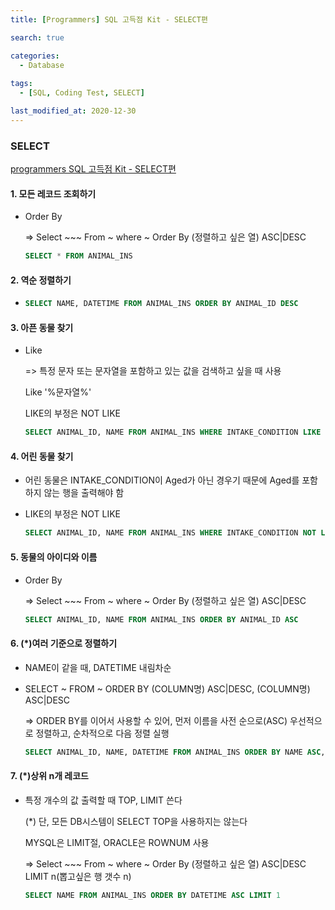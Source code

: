 ```yaml
---
title: [Programmers] SQL 고득점 Kit - SELECT편

search: true

categories:
  - Database
  
tags: 
  - [SQL, Coding Test, SELECT]

last_modified_at: 2020-12-30
---
```



### SELECT

[programmers SQL 고득점 Kit - SELECT편](https://programmers.co.kr/learn/courses/30/parts/17042)

#### 1. 모든 레코드 조회하기

- Order By

  => Select ~~~ From ~ where ~ Order By (정렬하고 싶은 열) ASC|DESC

  ```sql
  SELECT * FROM ANIMAL_INS
  ```

  

#### 2. 역순 정렬하기

- ```sql
  SELECT NAME, DATETIME FROM ANIMAL_INS ORDER BY ANIMAL_ID DESC
  ```



#### 3. 아픈 동물 찾기

- Like

  => 특정 문자 또는 문자열을 포함하고 있는 값을 검색하고 싶을 때 사용

  Like '%문자열%'

  LIKE의 부정은 NOT LIKE

  ```sql
  SELECT ANIMAL_ID, NAME FROM ANIMAL_INS WHERE INTAKE_CONDITION LIKE "SICK" ORDER BY ANIMAL_ID ASC
  
  ```



#### 4. 어린 동물 찾기

- 어린 동물은 INTAKE_CONDITION이 Aged가 아닌 경우기 때문에 Aged를 포함하지 않는 행을 출력해야 함

- LIKE의 부정은 NOT LIKE

  ```sql
  SELECT ANIMAL_ID, NAME FROM ANIMAL_INS WHERE INTAKE_CONDITION NOT LIKE 'Aged' ORDER BY ANIMAL_ID ASC
  ```



#### 5. 동물의 아이디와 이름

- Order By

  => Select ~~~ From ~ where ~ Order By (정렬하고 싶은 열) ASC|DESC

  ```sql
  SELECT ANIMAL_ID, NAME FROM ANIMAL_INS ORDER BY ANIMAL_ID ASC
  ```

  

#### 6. (*)여러 기준으로 정렬하기

- NAME이 같을 때,  DATETIME 내림차순

- SELECT ~ FROM ~ ORDER BY (COLUMN명) ASC|DESC, (COLUMN명) ASC|DESC 

  => ORDER BY를 이어서 사용할 수 있어, 먼저 이름을 사전 순으로(ASC) 우선적으로 정렬하고, 순차적으로 다음 정렬 실행

  ```sql
  SELECT ANIMAL_ID, NAME, DATETIME FROM ANIMAL_INS ORDER BY NAME ASC, DATETIME DESC
  ```



#### 7. (*)상위 n개 레코드

- 특정 개수의 값 출력할 때 TOP, LIMIT 쓴다

  (*) 단, 모든 DB시스템이 SELECT TOP을 사용하지는 않는다

  MYSQL은 LIMIT절, ORACLE은 ROWNUM 사용

  => Select ~~~ From ~ where ~ Order By (정렬하고 싶은 열) ASC|DESC LIMIT n(뽑고싶은 행 갯수 n)

  ```sql
  SELECT NAME FROM ANIMAL_INS ORDER BY DATETIME ASC LIMIT 1
  ```
